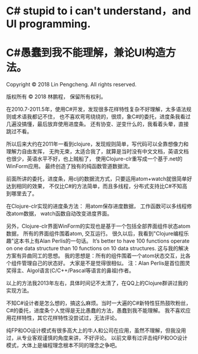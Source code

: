 
# C# stupid to i can't understand，and UI programming.
# C#愚蠢到我不能理解，兼论UI构造方法。

Copyright © 2018 Lin Pengcheng. All rights reserved.

版权所有 © 2018 林鹏程， 保留所有权利。

在2010.7-2011.5年，使用C#开发，发现很多花样特性复杂不好理解，太多语法规则或术语我都记不住，
也不喜欢弯弯绕绕的，很烦，象C#的委托，进度条我看过几遍没搞懂，最后放弃使用进度条。
还有协变、逆变什么的，我看着头晕，直接跳过不看。

所以后来大约在2011年一看到clojure，发现规则简单，写代码可以全靠想像力和理解力自由发挥，
无拘无束，太适合我了，就算是当时没有中文文档，英语文档也很少，英语水平不好，也上贼船了，
使用Clojure-clr重写成一个基于.net的WinForm应用。
最终创造了独有的纯函数管道数据流。

前面所讲的委托，进度条，用clj的数据流方式，只要运用atom+watch就很简单好达到相同的效果，
不仅比C#的方法简单，而且多线程，分布式支持比C#不知高到哪里去了。

在Clojure-clr实现的进度条方法：
用atom保存进度数据，
工作函数可以多线程修改atom数据，
watch函数自动改变进度界面。

另外，Clojure-clr界面WinForm的实现也是基于一个包括全部界面组件状态atom数据，
所有的界面组件围着atom, 交互运行。
很久以后，我看到"Clojure编程乐趣"这本书上有Alan Perlis的一句话。
It’s better to have 100 functions operate on one data structure than 10 functions on 10 data structures.
这与我的解决方案有异曲同工的思想。
我的思想是：所有的组件围着一个atom状态交互，比各个组件管理自己的状态好。
大家是不是觉得很相似。
注：Alan Perlis是首位图灵奖得主、Algol语言(C/C++/Pascal等语言的鼻祖)作者。

以上的方法我2013年左右，具体时间记不太清了，在QQ上的Clojure群讲过我的实现方法。

不知C#设计者是怎么想的，搞这么麻烦。当时一大遍的C#新特性狂热鼓吹粉丝，
C#的委托，进度条个人觉得是无比愚蠢的方法，愚蠢到我不能理解。
我不喜欢应用花样特性，其它花样特性没尝试过，无法评论。

纯FP和OO设计模式有很多高大上的牛人和公司在应用，虽然不理解，但我没用过，从专业客观谨慎的角度来讲，不好评论。
以前文章有过评击纯FP和OO设计模式，大体上是编程理念根本不同的理念之争吧。
